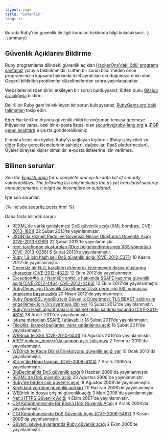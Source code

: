 ```yaml
---
layout: page
title: "Güvenlik"
lang: tr
---
```


Burada Ruby'nin güvenlik ile ilgili konuları hakkında bilgi bulacaksınız.
{: .summary}

## Güvenlik Açıklarını Bildirme

Ruby programlama dilindeki güvenlik açıkları
[HackerOne'daki ödül programı sayfamız](https://hackerone.com/ruby) yoluyla
bildirilmelidir. Lütfen bir sorun bildirmeden önce programımızın kapsamı
hakkında özel ayrıntıları okuduğunuza emin olun. Geçerli bildirilen problemler
düzeltmelerden sonra yayınlanacaktır.

Websitelerimizden birini etkileyen bir sorun bulduysanız, lütfen bunu
[GitHub aracılığıyla](https://github.com/ruby/www.ruby-lang.org/issues/new)
bildirin.

Belirli bir Ruby gem'ini etkileyen bir sorun bulduysanız,
[RubyGems.org'daki talimatları](http://guides.rubygems.org/security/#reporting-security-vulnerabilities)
takip edin.

Eğer HackerOne dışında güvenlik ekibi ile doğrudan temasa geçmeye ihtiyacınız
varsa, özel bir e-posta listesi olan security@ruby-lang.org'a
([PGP genel anahtarı](/security.asc)) e-posta gönderebilirsiniz.

E-posta listesinin üyeleri Ruby'yi sağlayan kişilerdir (Ruby işleyicileri ve
diğer Ruby gerçeklemelerinin sahipleri, dağıtıcılar, PaaS platformcuları).
Üyeler bireysel kişiler olmalıdır, e-posta listelerine izin verilmez.

## Bilinen sorunlar

_See the [English page](/en/security/) for a complete and up-to-date
list of security vulnerabilities.
The following list only includes the as yet translated
security announcements, it might be incomplete or outdated._

İşte son sorunlar:

{% include security_posts.html %}

Daha fazla bilindik sorun:

* [REXML'de varlık genişlemesi DoS güvenlik açığı (XML bombası,
  CVE-2013-1821)][1]
  22 Şubat 2013'te yayınlanmıştır.
* [JSON'da Hizmet Reddi ve Güvensiz Nesne Oluşturma Güvenlik Açığı
  (CVE-2013-0269)][2]
  22 Şubat 2013'te yayınlanmıştır.
* [rdoc tarafından oluşturulan RDoc belgelendirmesinde XSS sömürüsü
  (CVE-2013-0256)][3]
  6 Şubat 2013'te yayınlanmıştır.
* [Ruby 1.9 için hash seli DoS güvenlik açığı (CVE-2012-5371)][4]
  10 Kasım 2012'de yayınlanmıştır.
* [Geçersiz bir NUL karakteri eklenerek istenmeyen dosya oluşturma
  character (CVE-2012-4522)][5]
  12 Ekim 2012'de yayınlanmıştır.
* [Exception#to\_s / NameError#to\_s hakkında $SAFE kaçırma güvenlik açığı
  (CVE-2012-4464, CVE-2012-4466)][6]
  12 Ekim 2012'de yayınlanmıştır.
* [RubyGems için Güvenlik Düzeltmesi: Uzak depo için SSL sunucusu onaylama
  başarısızlığı][7] 20 Nisan 2012'de yayınlanmıştır.
* [Ruby OpenSSL modülü için Güvenlik Düzeltmesi: TLS BEAST saldırısını
  engellemek için 0/n ayırmaya izin ver][8]
  16 Şubat 2012'de yayınlanmıştır.
* [Ruby'nin Hash algoritması için hizmet reddi saldırısı bulundu
  (CVE-2011-4815)][9]
  28 Aralık 2011'de yayınlanmıştır.
* [İstisna metodları $SAFE'i atlayabilir][10]
  18 Şubat 2011'de yayınlanmıştır.
* [FileUtils, kısayol bağlantısı yarış saldırılarına açık][11]
  18 Şubat 2011'de yayınlanmıştır.
* [WEBrick'te XSS (CVE-2010-0541)][12]
  16 Ağustos 2010'da yayınlanmıştır.
* [ARGF.inplace\_mode='da tampon aşırı çalışması][13]
  2 Temmuz 2010'da yayınlanmıştır.
* [WEBrick'te Kaçış Dizisi Enjeksiyonu güvenlik açığı var][14]
  10 Ocak 2010'da yayınlanmıştır.
* [String'de Heap taşması (CVE-2009-4124)][15]
  7 Aralık 2009'da yayınlanmıştır.
* [BigDecimal'da DoS güvenlik
  açığı](/en/news/2009/06/09/dos-vulnerability-in-bigdecimal/)
  9 Haziran 2009'da yayınlanmıştır.
* [REXML'de DoS güvenlik
  açığı](/en/news/2008/08/23/dos-vulnerability-in-rexml/)
  23 Ağustos 2008'de yayınlanmıştır.
* [Ruby'de birden çok güvenlik
  açığı](/en/news/2008/08/08/multiple-vulnerabilities-in-ruby/)
  8 Ağustos 2008'de yayınlanmıştır.
* [Keyfi kod yürütme güvenlik
  açıkları](/en/news/2008/06/20/arbitrary-code-execution-vulnerabilities/)
  20 Haziran 2008'de yayınlanmıştır.
* [WEBrick'in dosya erişimi güvenlik
  açığı](/en/news/2008/03/03/webrick-file-access-vulnerability/)
  3 Mart 2008'de yayınlanmıştır.
* [Net::HTTPS
  Güvenlik Açığı](/en/news/2007/10/04/net-https-vulnerability/)
  4 Ekim 2007'de yayınlanmıştır.
* [CGI Kütüphanesinde Bir Başka DoS Güvenlik
  Açığı](/en/news/2006/12/04/another-dos-vulnerability-in-cgi-library/)
  4 Aralık 2006'da yayınlanmıştır.
* [CGI Kütüphanesinde DoS Güvenlik Açığı (CVE-2006-5467)](/en/news/2006/11/03/CVE-2006-5467/)
  3 Kasım 2006'da yayınlanmıştır.
* [Güvenli seviye ayarlarında Ruby güvenlik
  açığı](/en/news/2005/10/03/ruby-vulnerability-in-the-safe-level-settings/)
  2 Ekim 2005'te yayınlanmıştır.



[1]: /en/news/2013/02/22/rexml-dos-2013-02-22/
[2]: /en/news/2013/02/22/json-dos-cve-2013-0269/
[3]: /en/news/2013/02/06/rdoc-xss-cve-2013-0256/
[4]: /en/news/2012/11/09/ruby19-hashdos-cve-2012-5371/
[5]: /en/news/2012/10/12/poisoned-NUL-byte-vulnerability/
[6]: /en/news/2012/10/12/cve-2012-4464-cve-2012-4466/
[7]: /en/news/2012/04/20/ruby-1-9-3-p194-is-released/
[8]: /en/news/2012/02/16/security-fix-for-ruby-openssl-module/
[9]: /en/news/2011/12/28/denial-of-service-attack-was-found-for-rubys-hash-algorithm-cve-2011-4815/
[10]: /en/news/2011/02/18/exception-methods-can-bypass-safe/
[11]: /en/news/2011/02/18/fileutils-is-vulnerable-to-symlink-race-attacks/
[12]: /en/news/2010/08/16/xss-in-webrick-cve-2010-0541/
[13]: /en/news/2010/07/02/ruby-1-9-1-p429-is-released/
[14]: /en/news/2010/01/10/webrick-escape-sequence-injection/
[15]: /en/news/2009/12/07/heap-overflow-in-string/
